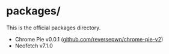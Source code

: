 # packages/
This is the official packages directory.
- Chrome Pie v0.0.1 ([github.com/reversepwn/chrome-pie-v2](https://github.com/reversepwn/chrome-pie-v2))
- Neofetch v7.1.0